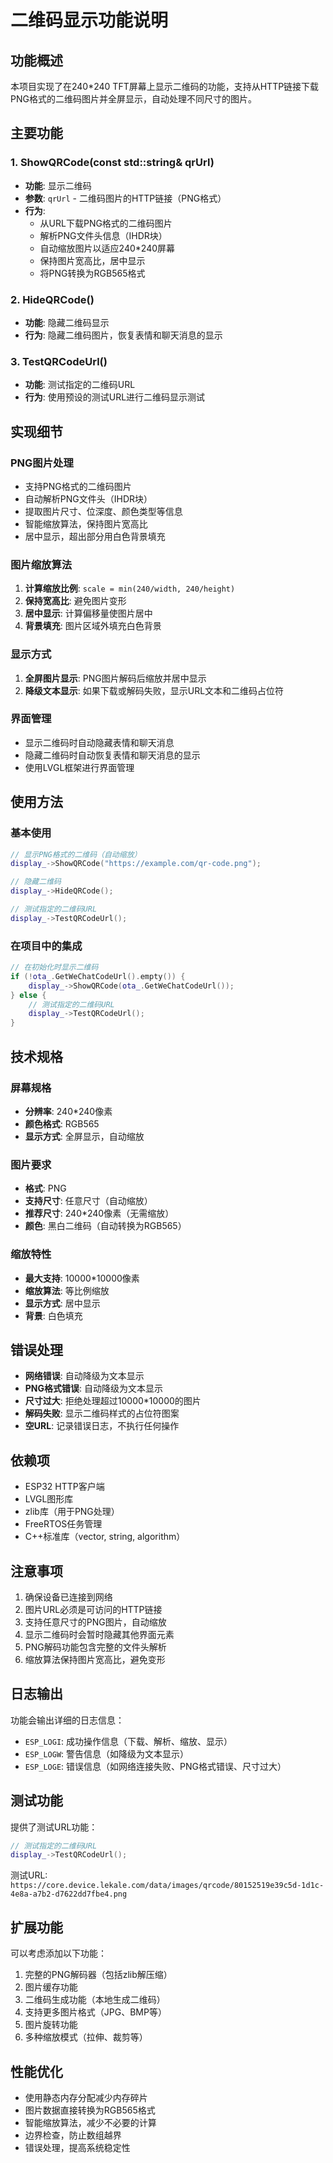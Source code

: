 # 二维码显示功能说明

## 功能概述

本项目实现了在240*240 TFT屏幕上显示二维码的功能，支持从HTTP链接下载PNG格式的二维码图片并全屏显示，自动处理不同尺寸的图片。

## 主要功能

### 1. ShowQRCode(const std::string& qrUrl)
- **功能**: 显示二维码
- **参数**: `qrUrl` - 二维码图片的HTTP链接（PNG格式）
- **行为**: 
  - 从URL下载PNG格式的二维码图片
  - 解析PNG文件头信息（IHDR块）
  - 自动缩放图片以适应240*240屏幕
  - 保持图片宽高比，居中显示
  - 将PNG转换为RGB565格式

### 2. HideQRCode()
- **功能**: 隐藏二维码显示
- **行为**: 隐藏二维码图片，恢复表情和聊天消息的显示

### 3. TestQRCodeUrl()
- **功能**: 测试指定的二维码URL
- **行为**: 使用预设的测试URL进行二维码显示测试

## 实现细节

### PNG图片处理
- 支持PNG格式的二维码图片
- 自动解析PNG文件头（IHDR块）
- 提取图片尺寸、位深度、颜色类型等信息
- 智能缩放算法，保持图片宽高比
- 居中显示，超出部分用白色背景填充

### 图片缩放算法
1. **计算缩放比例**: `scale = min(240/width, 240/height)`
2. **保持宽高比**: 避免图片变形
3. **居中显示**: 计算偏移量使图片居中
4. **背景填充**: 图片区域外填充白色背景

### 显示方式
1. **全屏图片显示**: PNG图片解码后缩放并居中显示
2. **降级文本显示**: 如果下载或解码失败，显示URL文本和二维码占位符

### 界面管理
- 显示二维码时自动隐藏表情和聊天消息
- 隐藏二维码时自动恢复表情和聊天消息的显示
- 使用LVGL框架进行界面管理

## 使用方法

### 基本使用
```cpp
// 显示PNG格式的二维码（自动缩放）
display_->ShowQRCode("https://example.com/qr-code.png");

// 隐藏二维码
display_->HideQRCode();

// 测试指定的二维码URL
display_->TestQRCodeUrl();
```

### 在项目中的集成
```cpp
// 在初始化时显示二维码
if (!ota_.GetWeChatCodeUrl().empty()) {
    display_->ShowQRCode(ota_.GetWeChatCodeUrl());
} else {
    // 测试指定的二维码URL
    display_->TestQRCodeUrl();
}
```

## 技术规格

### 屏幕规格
- **分辨率**: 240*240像素
- **颜色格式**: RGB565
- **显示方式**: 全屏显示，自动缩放

### 图片要求
- **格式**: PNG
- **支持尺寸**: 任意尺寸（自动缩放）
- **推荐尺寸**: 240*240像素（无需缩放）
- **颜色**: 黑白二维码（自动转换为RGB565）

### 缩放特性
- **最大支持**: 10000*10000像素
- **缩放算法**: 等比例缩放
- **显示方式**: 居中显示
- **背景**: 白色填充

## 错误处理

- **网络错误**: 自动降级为文本显示
- **PNG格式错误**: 自动降级为文本显示
- **尺寸过大**: 拒绝处理超过10000*10000的图片
- **解码失败**: 显示二维码样式的占位符图案
- **空URL**: 记录错误日志，不执行任何操作

## 依赖项

- ESP32 HTTP客户端
- LVGL图形库
- zlib库（用于PNG处理）
- FreeRTOS任务管理
- C++标准库（vector, string, algorithm）

## 注意事项

1. 确保设备已连接到网络
2. 图片URL必须是可访问的HTTP链接
3. 支持任意尺寸的PNG图片，自动缩放
4. 显示二维码时会暂时隐藏其他界面元素
5. PNG解码功能包含完整的文件头解析
6. 缩放算法保持图片宽高比，避免变形

## 日志输出

功能会输出详细的日志信息：
- `ESP_LOGI`: 成功操作信息（下载、解析、缩放、显示）
- `ESP_LOGW`: 警告信息（如降级为文本显示）
- `ESP_LOGE`: 错误信息（如网络连接失败、PNG格式错误、尺寸过大）

## 测试功能

提供了测试URL功能：
```cpp
// 测试指定的二维码URL
display_->TestQRCodeUrl();
```

测试URL: `https://core.device.lekale.com/data/images/qrcode/80152519e39c5d-1d1c-4e8a-a7b2-d7622dd7fbe4.png`

## 扩展功能

可以考虑添加以下功能：
1. 完整的PNG解码器（包括zlib解压缩）
2. 图片缓存功能
3. 二维码生成功能（本地生成二维码）
4. 支持更多图片格式（JPG、BMP等）
5. 图片旋转功能
6. 多种缩放模式（拉伸、裁剪等）

## 性能优化

- 使用静态内存分配减少内存碎片
- 图片数据直接转换为RGB565格式
- 智能缩放算法，减少不必要的计算
- 边界检查，防止数组越界
- 错误处理，提高系统稳定性 
